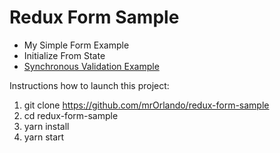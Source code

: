 # Redux Form Sample

* My Simple Form Example
* Initialize From State
* [Synchronous Validation Example](https://redux-form.com/7.2.0/examples/syncvalidation/)

Instructions how to launch this project:

1. git clone https://github.com/mrOrlando/redux-form-sample
2. cd redux-form-sample
3. yarn install
4. yarn start
